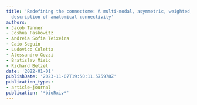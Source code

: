 ```yaml
---
title: 'Redefining the connectome: A multi-modal, asymmetric, weighted, and signed
  description of anatomical connectivity'
authors:
- Jacob Tanner
- Joshua Faskowitz
- Andreia Sofia Teixeira
- Caio Seguin
- Ludovico Coletta
- Alessandro Gozzi
- Bratislav Misic
- Richard Betzel
date: '2022-01-01'
publishDate: '2023-11-07T19:50:11.575978Z'
publication_types:
- article-journal
publication: '*bioRxiv*'
---
```

